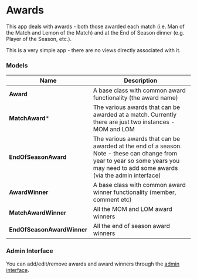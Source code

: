 # Awards

This app deals with awards - both those awarded each match (i.e. Man of the Match and Lemon of the Match) and at the End of Season dinner (e.g. Player of the Season, etc.).

This is a very simple app - there are no views directly associated with it.

### Models

|Name                       | Description  |
|---------------------------|----------------
|**Award**                  |A base class with common award functionality (the award name)|
|**MatchAward***            |The various awards that can be awarded at a match. Currently there are just two instances - MOM and LOM|
|**EndOfSeasonAward**       |The various awards that can be awarded at the end of a season. Note - these can change from year to year so some years you may need to add some awards (via the admin interface)|
|**AwardWinner**            |A base class with common award winner functionality (member, comment etc)|
|**MatchAwardWinner**       |All the MOM and LOM award winners|
|**EndOfSeasonAwardWinner** |All the end of season award winners|

### Admin Interface

You can add/edit/remove awards and award winners through the [admin interface](http://www.cambridgesouthhockeyclub.co.uk/admin/awards/).
